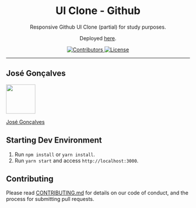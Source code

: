 <h1 align="center">
UI Clone - Github
</h1>

<p align="center">Responsive Github UI Clone (partial) for study purposes.</p>
<p align="center">Deployed <a href="https://rocketseat-clone-github.netlify.app/">here</a>.</p>

<p align="center">
  <a href="https://github.com/Rocketseat/youtube-clone-github/graphs/contributors">
    <img src="https://img.shields.io/github/contributors/rocketseat/youtube-clone-github?color=%236633cc&logoColor=%236633cc&style=flat" alt="Contributors">
  </a>
  <a href="https://opensource.org/licenses/MIT">
    <img src="https://img.shields.io/github/license/rocketseat/youtube-clone-github?color=%236633cc&logo=mit" alt="License">
  </a>
</p>

<hr>

## José Gonçalves

[<img src="https://avatars.githubusercontent.com/u/50240569?s=400&u=f674e5f35cbb21c2dc0c53d19881f3b5e74e9017&v=4" width="80px;"/>](https://github.com/jgoncalves8080)

[José Gonçalves](https://github.com/jgoncalves8080)

## Starting Dev Environment

1. Run `npm install` or `yarn install`.<br />
2. Run `yarn start` and access `http://localhost:3000`.<br />

## Contributing

Please read [CONTRIBUTING.md](CONTRIBUTING.md) for details on our code of conduct, and the process for submitting pull requests.
